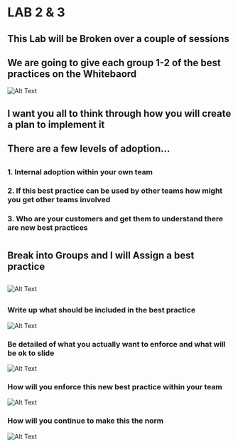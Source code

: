 # LAB 2 & 3 

## This Lab will be Broken over a couple of sessions 

## We are going to give each group 1-2 of the best practices on the Whitebaord 

![Alt Text](https://media.giphy.com/media/3oKIPyetUBwn9afCHS/giphy.gif) 

## I want you all to think through how you will create a plan to implement it 
## There are a few levels of adoption...
## 
### 1.  Internal adoption within your own team
### 2.  If this best practice can be used by other teams how might you get other teams involved 
### 3.  Who are your customers and get them to understand there are new best practices

#
#
## Break into Groups and I will Assign a best practice
##
![Alt Text](https://media.giphy.com/media/1oLehsh835NV9gvY2n/giphy.gif) 
##
### Write up what should be included in the best practice 
![Alt Text](https://media.giphy.com/media/RlZf1zzszdhbXykMHP/giphy.gif) 
### Be detailed of what you actually want to enforce and what will be ok to slide
![Alt Text](https://media.giphy.com/media/3orieNA0RIFpkMGy2c/giphy.gif) 
### How will you enforce this new best practice within your team
![Alt Text](https://media.giphy.com/media/l2Je45IwgB4Y6VDnW/giphy.gif) 
### How will you continue to make this the norm 
![Alt Text](https://media.giphy.com/media/VCtbkdWLFfZmOpvzV2/giphy.gif) 

